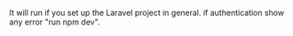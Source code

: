 It will run if you set up the Laravel project in general.
if authentication show any error "run npm dev".
